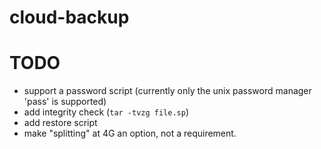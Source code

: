 # cloud-backup


# TODO

* support a password script (currently only the unix password manager 'pass' is supported)
* add integrity check (`tar -tvzg file.sp`)
* add restore script
* make "splitting" at 4G an option, not a requirement.